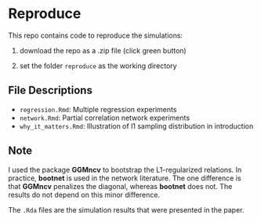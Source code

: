 # Reproduce

This repo contains code to reproduce the simulations: 

1. download the repo as a .zip file (click green button)

2. set the folder `reproduce` as the working directory


## File Descriptions

* `regression.Rmd`: Multiple regression experiments
* `network.Rmd`: Partial correlation network experiments
* `why_it_matters.Rmd`: Illustration of l1 sampling distribution in introduction

## Note
I used the package **GGMncv** to bootstrap the L1-regularized relations. In practice,
**bootnet** is used in the network literature. The one difference is that **GGMncv**
penalizes the diagonal, whereas **bootnet** does not. The results do not depend on this
minor difference. 

The `.Rda` files are the simulation results that were presented
in the paper.